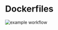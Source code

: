 # Dockerfiles
![example workflow](https://github.com/blgnksy/Dockerfiles/actions/workflows/dockerpush.yml/badge.svg)
